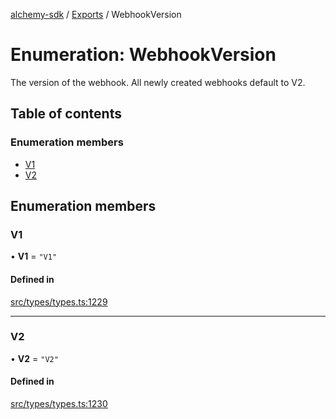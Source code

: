 [alchemy-sdk](../README.md) / [Exports](../modules.md) / WebhookVersion

# Enumeration: WebhookVersion

The version of the webhook. All newly created webhooks default to V2.

## Table of contents

### Enumeration members

- [V1](WebhookVersion.md#v1)
- [V2](WebhookVersion.md#v2)

## Enumeration members

### V1

• **V1** = `"V1"`

#### Defined in

[src/types/types.ts:1229](https://github.com/alchemyplatform/alchemy-sdk-js/blob/3091a11/src/types/types.ts#L1229)

___

### V2

• **V2** = `"V2"`

#### Defined in

[src/types/types.ts:1230](https://github.com/alchemyplatform/alchemy-sdk-js/blob/3091a11/src/types/types.ts#L1230)
